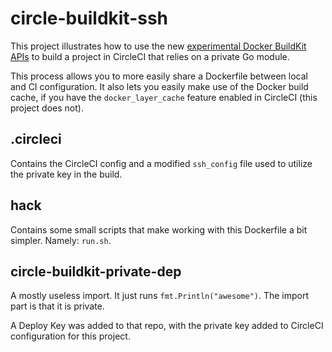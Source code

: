 # circle-buildkit-ssh

This project illustrates how to use the new [experimental Docker BuildKit APIs](https://github.com/moby/buildkit/blob/master/frontend/dockerfile/docs/experimental.md) to build a project in CircleCI that relies on a private Go module.

This process allows you to more easily share a Dockerfile between local and CI configuration. It also lets you easily make use of the Docker build cache, if you have the `docker_layer_cache` feature enabled in CircleCI (this project does not).

## .circleci

Contains the CircleCI config and a modified `ssh_config` file used to utilize the private key in the build.

## hack

Contains some small scripts that make working with this Dockerfile a bit simpler. Namely: `run.sh`.

## circle-buildkit-private-dep

A mostly useless import. It just runs `fmt.Println("awesome")`. The import part is that it is private.

A Deploy Key was added to that repo, with the private key added to CircleCI configuration for this project.
